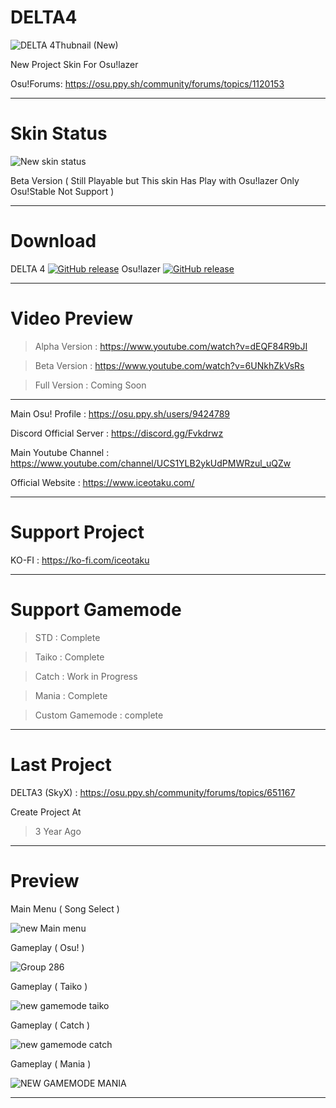 # DELTA4
![DELTA 4Thubnail (New)](https://github.com/Iceotaku/DELTA4/assets/68460824/3e5f17b2-8bf6-4c9d-8910-847e8d76b639)



New Project Skin For Osu!lazer

Osu!Forums: https://osu.ppy.sh/community/forums/topics/1120153

-----------------------------------------------------------------------------------------------------------------

# Skin Status
![New skin status](https://github.com/Iceotaku/DELTA4/assets/68460824/cfc58158-2474-496e-bbdf-fabe09e74b48)



Beta Version ( Still Playable but This skin Has Play with Osu!lazer Only Osu!Stable Not Support )

-----------------------------------------------------------------------------------------------------------------
# Download

DELTA 4 [![GitHub release](https://img.shields.io/github/release/Iceotaku/DELTA4)](https://github.com/Iceotaku/DELTA4/releases/latest) 
Osu!lazer [![GitHub release](https://img.shields.io/github/release/ppy/osu.svg)](https://github.com/ppy/osu/releases/latest)

-----------------------------------------------------------------------------------------------------------------


# Video Preview
> Alpha Version : https://www.youtube.com/watch?v=dEQF84R9bJI

> Beta Version : https://www.youtube.com/watch?v=6UNkhZkVsRs

> Full Version : Coming Soon

-----------------------------------------------------------------------------------------------------------------

Main Osu! Profile : https://osu.ppy.sh/users/9424789

Discord Official Server : https://discord.gg/Fvkdrwz

Main Youtube Channel : https://www.youtube.com/channel/UCS1YLB2ykUdPMWRzul_uQZw

Official Website : https://www.iceotaku.com/

-----------------------------------------------------------------------------------------------------------------

# Support Project

KO-FI : https://ko-fi.com/iceotaku

-----------------------------------------------------------------------------------------------------------------

# Support Gamemode

> STD : Complete

> Taiko : Complete

> Catch : Work in Progress

> Mania : Complete

> Custom Gamemode : complete

-----------------------------------------------------------------------------------------------------------------
# Last Project

DELTA3 (SkyX) : https://osu.ppy.sh/community/forums/topics/651167

Create Project At
> 3 Year Ago

-----------------------------------------------------------------------------------------------------------------

# Preview

Main Menu ( Song Select )

![new Main menu](https://github.com/Iceotaku/DELTA4/assets/68460824/bbd50e12-368d-4edc-aa23-65677a9d1702)



Gameplay ( Osu! )

![Group 286](https://github.com/Iceotaku/DELTA4/assets/68460824/6cb8b15d-5a81-476a-b946-d056d85d945b)


Gameplay ( Taiko )

![new gamemode taiko](https://github.com/Iceotaku/DELTA4/assets/68460824/a2b725be-a375-474a-829d-fb5971c2143d)


Gameplay ( Catch )

![new gamemode catch](https://github.com/Iceotaku/DELTA4/assets/68460824/045f40c5-4837-4e2e-ad24-bc7661e7cb0e)


Gameplay ( Mania )

![NEW GAMEMODE MANIA](https://github.com/Iceotaku/DELTA4/assets/68460824/c9dc958a-130e-4f97-98d0-f3e5f3493700)

-----------------------------------------------------------------------------------------------------------------

